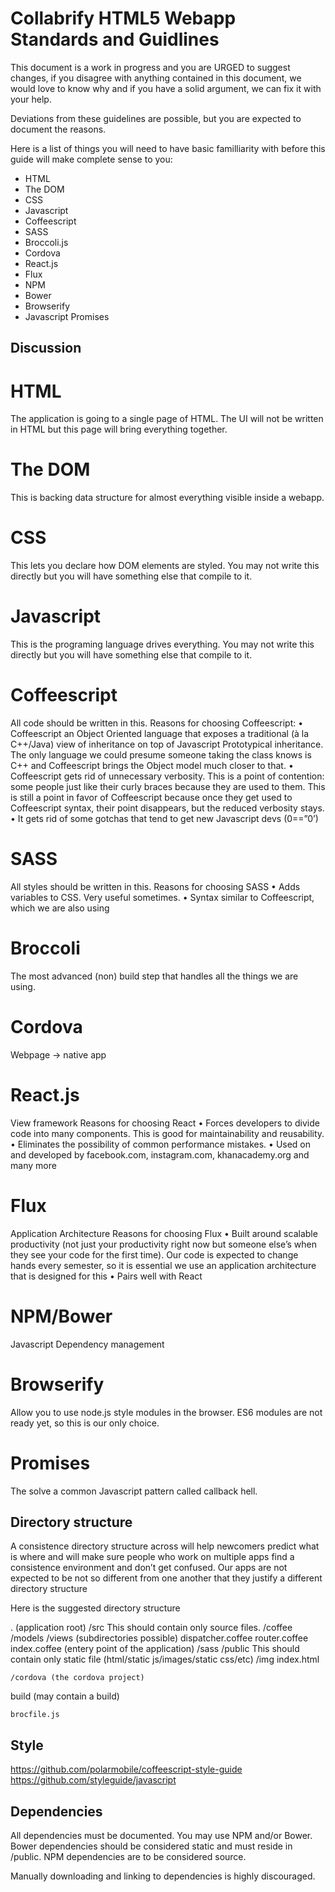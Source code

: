 Collabrify HTML5 Webapp Standards and Guidlines
==============================================

This document is a work in progress and you are URGED to suggest changes, if you disagree with anything contained in this document, we would love to know why and if you have a solid argument, we can fix it with your help.

Deviations from these guidelines are possible, but you are expected to document the reasons.

Here is a list of things you will need to have basic familliarity with before this guide will make complete sense to you:

* HTML
* The DOM
* CSS
* Javascript
* Coffeescript
* SASS
* Broccoli.js
* Cordova
* React.js
* Flux
* NPM
* Bower
* Browserify
* Javascript Promises

Discussion
----------

# HTML
The application is going to a single page of HTML. The UI will not be written in HTML but this page will bring everything together.

# The DOM
This is backing data structure for almost everything visible inside a webapp.

# CSS
This lets you declare how DOM elements are styled. You may not write this directly but you will have something else that compile to it. 

# Javascript
This is the programing language drives everything. You may not write this directly but you will have something else that compile to it. 

# Coffeescript
All code should be written in this.
Reasons for choosing Coffeescript:
•	Coffeescript an Object Oriented language that exposes a traditional (à la C++/Java) view of inheritance on top of Javascript Prototypical inheritance. The only language we could presume someone taking the class knows is C++  and Coffeescript brings the Object model much closer to that.
•	Coffeescript gets rid of unnecessary verbosity. This is a point of contention: some people just like their curly braces because they are used to them. This is still a point in favor of Coffeescript because once they get used to Coffeescript syntax, their point disappears, but the reduced verbosity stays.
•	It gets rid of some gotchas that tend to get new Javascript devs (0==”0’)

# SASS
All styles should be written in this.
Reasons for choosing SASS
•	Adds variables to CSS. Very useful sometimes.
•	Syntax similar to Coffeescript, which we are also using

# Broccoli
The most advanced (non) build step that handles all the things we are using.

# Cordova
Webpage -> native app

# React.js
View framework
Reasons for choosing React
•	Forces developers to divide code into many components. This is good for maintainability and reusability.
•	Eliminates the possibility of common performance mistakes.
•	Used on and developed by facebook.com, instagram.com, khanacademy.org and many more

# Flux
Application Architecture
Reasons for choosing Flux
•	Built around scalable productivity (not just your productivity right now but someone else’s when they see your code for the first time). Our code is expected to change hands every semester, so it is essential we use an application architecture that is designed for this
•	Pairs well with React

# NPM/Bower
Javascript Dependency management

# Browserify
Allow you to use node.js style modules in the browser. ES6 modules are not ready yet, so this is our only choice.

# Promises
The solve a common Javascript pattern called callback hell.

Directory structure
------------------
A consistence directory structure across will help newcomers predict what is where and will make sure people who work on multiple apps find a consistence environment and don’t get confused. Our apps are not expected to be not so different from one another that they justify a different directory structure

Here is the suggested directory structure

. (application root)
	/src
	This should contain only source files.
		/coffee 
			/models
			/views (subdirectories possible)
			dispatcher.coffee
			router.coffee
			index.coffee (entery point of the application)
		/sass
	/public
	This should contain only static file (html/static js/images/static css/etc)
		/img
		index.html
	
	/cordova (the cordova project)
build (may contain a build)
	
	brocfile.js

Style
-----
https://github.com/polarmobile/coffeescript-style-guide
https://github.com/styleguide/javascript


Dependencies
-----------
All dependencies must be documented. You may use NPM and/or Bower. Bower dependencies should be considered static and must reside in /public. NPM dependencies are to be considered source.

Manually downloading and linking to dependencies is highly discouraged.




